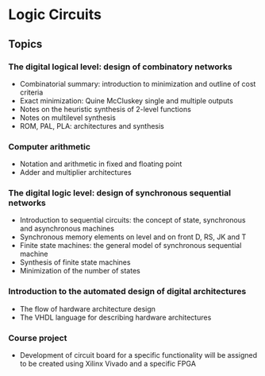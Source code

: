 # Logic Circuits

## Topics

### The digital logical level: design of combinatory networks
- Combinatorial summary: introduction to minimization and outline of cost criteria
- Exact minimization: Quine McCluskey single and multiple outputs
- Notes on the heuristic synthesis of 2-level functions
- Notes on multilevel synthesis
- ROM, PAL, PLA: architectures and synthesis

### Computer arithmetic
- Notation and arithmetic in fixed and floating point
- Adder and multiplier architectures

### The digital logic level: design of synchronous sequential networks
- Introduction to sequential circuits: the concept of state, synchronous and asynchronous machines
- Synchronous memory elements on level and on front D, RS, JK and T
- Finite state machines: the general model of synchronous sequential machine
- Synthesis of finite state machines
- Minimization of the number of states

### Introduction to the automated design of digital architectures
- The flow of hardware architecture design
- The VHDL language for describing hardware architectures

### Course project
- Development of circuit board for a specific functionality will be assigned to be created using Xilinx Vivado and a specific FPGA

